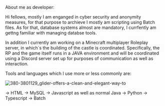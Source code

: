 About me as developer:

Hi fellows, mostly I am enganged in cyber security and anonymity measures,
for that purpose to archieve I mostly am scripting using Batch files. 
As for that, database systems almost are mandatory, I currfently am gettng familiar with managing databse tools. 




In addition I currently am working on a Minecraft multiplayer Roleplay server, 
in which´s the building of the castle is coordinated. 
Specifically, the RP and the game itself runs in a JAVA environment and will be
coordinated using a Discord server set up for purposes of communication as well as interaction. 



Tools and languages which I use more or less commonly are: 

![380-3801129_glider-offers-a-clean-and-elegant-way-to](https://user-images.githubusercontent.com/74370134/137207331-1d5b5276-0c31-4d3f-b2b6-acb0d89e6848.png)

-> HTML
-> MySQL
-> Javascript as well as normal Java 
-> Python
-> Typescript 
-> Batch 
